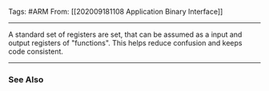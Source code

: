 Tags: #ARM 
From: [[202009181108 Application Binary Interface]]

---
A standard set of registers are set, that can be assumed as a input and output registers of "functions". This helps reduce confusion and keeps code consistent.

---
### See Also

